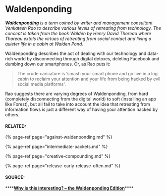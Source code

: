 # Waldenponding

_**Waldenponding** is a term coined by writer and management consultant Venkatesh Rao to describe various levels of retreating from technology. The concept is taken from the book Walden by Henry David Thoreau where Thoreau extols the virtues of retreating from social contact and living a quieter life in a cabin at Walden Pond._ 

Waldenponding describes the act of dealing with our technology and data-rich world by disconnecting through digital detoxes, deleting Facebook and dumbing down our smartphones. Or, as Rao puts it: 

> The crude caricature is ‘smash your smart phone and go live in a log cabin to reclaim your attention and your life from being hacked by evil social media platforms'.

Rao suggests there are varying degrees of Waldenponding, from hard \(completely disconnecting from the digital world\) to soft \(installing an app like Forest\), but all fail to take into account the idea that retreating from information flows is just a different way of having your attention hacked by others. 

#### RELATED: 

{% page-ref page="against-waldenponding.md" %}

{% page-ref page="intermediate-packets.md" %}

{% page-ref page="creative-compounding.md" %}

{% page-ref page="release-early-release-often.md" %}



#### SOURCE: 

\*\*\*\*[**Why is this interesting? – the Waldenponding Edition**](https://whyisthisinteresting.substack.com/p/why-is-this-interesting-the-waldenponding)\*\*\*\*

